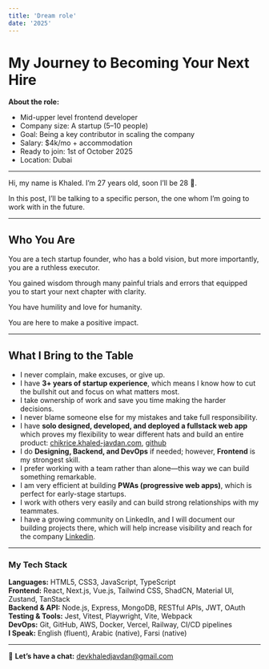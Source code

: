 ```yaml
---
title: 'Dream role'
date: '2025'
---
```


# My Journey to Becoming Your Next Hire

**About the role:**

- Mid-upper level frontend developer
- Company size: A startup (5–10 people)
- Goal: Being a key contributor in scaling the company
- Salary: $4k/mo + accommodation
- Ready to join: 1st of October 2025
- Location: Dubai

---

Hi, my name is Khaled. I’m 27 years old, soon I’ll be 28 🥲.

In this post, I’ll be talking to a specific person, the one whom I’m going to work with in the future.

---

## Who You Are

You are a tech startup founder, who has a bold vision, but more importantly, you are a ruthless executor.

You gained wisdom through many painful trials and errors that equipped you to start your next chapter with clarity.

You have humility and love for humanity.

You are here to make a positive impact.

---

## What I Bring to the Table

- I never complain, make excuses, or give up.
- I have **3+ years of startup experience**, which means I know how to cut the bullshit out and focus on what matters most.
- I take ownership of work and save you time making the harder decisions.
- I never blame someone else for my mistakes and take full responsibility.
- I have **solo designed, developed, and deployed a fullstack web app** which proves my flexibility to wear different hats and build an entire product: [chikrice.khaled-javdan.com](https://chikrice.khaled-javdan.com/), [github](https://github.com/orgs/chikrice/repositories)
- I do **Designing, Backend, and DevOps** if needed; however, **Frontend** is my strongest skill.
- I prefer working with a team rather than alone—this way we can build something remarkable.
- I am very efficient at building **PWAs (progressive web apps)**, which is perfect for early-stage startups.
- I work with others very easily and can build strong relationships with my teammates.
- I have a growing community on LinkedIn, and I will document our building projects there, which will help increase visibility and reach for the company [Linkedin](https://www.linkedin.com/in/khaled-javdan/).

---

### My Tech Stack

**Languages:** HTML5, CSS3, JavaScript, TypeScript  
**Frontend:** React, Next.js, Vue.js, Tailwind CSS, ShadCN, Material UI, Zustand, TanStack  
**Backend & API:** Node.js, Express, MongoDB, RESTful APIs, JWT, OAuth  
**Testing & Tools:** Jest, Vitest, Playwright, Vite, Webpack  
**DevOps:** Git, GitHub, AWS, Docker, Vercel, Railway, CI/CD pipelines  
**I Speak:** English (fluent), Arabic (native), Farsi (native)

---

📩 **Let’s have a chat:** [devkhaledjavdan@gmail.com](mailto:devkhaledjavdan@gmail.com)
